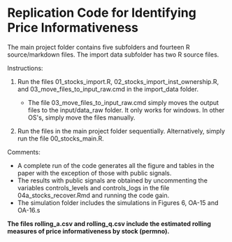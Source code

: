 # Replication Code for Identifying Price Informativeness

The main project folder contains five subfolders and fourteen R source/markdown files. The import data subfolder has two R source files.

Instructions:

1. Run the files 01_stocks_import.R, 02_stocks_import_inst_ownership.R, and 03_move_files_to_input_raw.cmd in the import_data folder.
   - The file 03_move_files_to_input_raw.cmd simply moves the output files to the input/data_raw folder. It only works for windows. In other OS's, simply move the files manually.

2. Run the files in the main project folder sequentially. Alternatively, simply run the file 00_stocks_main.R.

Comments:

- A complete run of the code generates all the figure and tables in the paper with the exception of those with public signals.
- The results with public signals are obtained by uncommenting the variables controls_levels and controls_logs in the file 04a_stocks_recover.Rmd and running the code gain.
- The simulation folder includes the simulations in Figures 6, OA-15 and OA-16.s

**The files rolling_a.csv and rolling_q.csv include the estimated rolling measures of price informativeness by stock (permno).**
